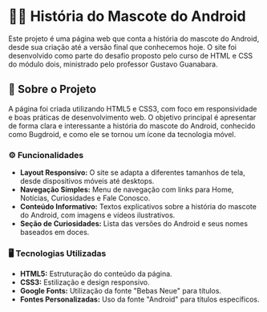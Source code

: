 # 👨‍🚀 História do Mascote do Android

Este projeto é uma página web que conta a história do mascote do Android, desde sua criação até a versão final que conhecemos hoje. O site foi desenvolvido como parte do desafio proposto pelo curso de HTML e CSS do módulo dois, ministrado pelo professor Gustavo Guanabara.

## 📝 Sobre o Projeto

A página foi criada utilizando HTML5 e CSS3, com foco em responsividade e boas práticas de desenvolvimento web. O objetivo principal é apresentar de forma clara e interessante a história do mascote do Android, conhecido como Bugdroid, e como ele se tornou um ícone da tecnologia móvel.

### ⚙️ Funcionalidades

- **Layout Responsivo:** O site se adapta a diferentes tamanhos de tela, desde dispositivos móveis até desktops.
- **Navegação Simples:** Menu de navegação com links para Home, Notícias, Curiosidades e Fale Conosco.
- **Conteúdo Informativo:** Textos explicativos sobre a história do mascote do Android, com imagens e vídeos ilustrativos.
- **Seção de Curiosidades:** Lista das versões do Android e seus nomes baseados em doces.

### 🖥️ Tecnologias Utilizadas

- **HTML5:** Estruturação do conteúdo da página.
- **CSS3:** Estilização e design responsivo.
- **Google Fonts:** Utilização da fonte "Bebas Neue" para títulos.
- **Fontes Personalizadas:** Uso da fonte "Android" para títulos específicos.
